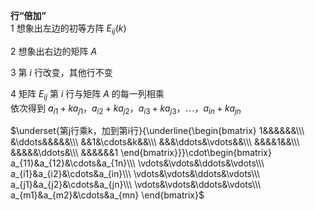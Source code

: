 **行“倍加”**  
1 想象出左边的初等方阵 $E_{ij}(k)$  
  
2 想象出右边的矩阵 $A$  
  
3 第 $i$ 行改变，其他行不变  
  
4 矩阵 $E_{ij}$ 第 $i$ 行与矩阵 $A$ 的每一列相乘  
依次得到 $a_{i1}+ka_{j1}，a_{i2}+ka_{j2}，  
a_{i3}+ka_{j3}，\cdots，a_{in}+ka_{jn}$  
  
 $\underset{第j行乘k，加到第i行}{\underline{\begin{bmatrix}  
1&&&&&&\\\  
&\ddots&&&&&\\\  
&&1&\cdots&k&&\\\  
&&&\ddots&\vdots&&\\\  
&&&&1&&\\\  
&&&&&\ddots&\\\  
&&&&&&1  
\end{bmatrix}}}\cdot\begin{bmatrix}  
a_{11}&a_{12}&\cdots&a_{1n}\\\ \vdots&\vdots&\ddots&\vdots\\\ a_{i1}&a_{i2}&\cdots&a_{in}\\\  
\vdots&\vdots&\ddots&\vdots\\\ a_{j1}&a_{j2}&\cdots&a_{jn}\\\ \vdots&\vdots&\ddots&\vdots\\\  
a_{m1}&a_{m2}&\cdots&a_{mn}  
\end{bmatrix}$  

